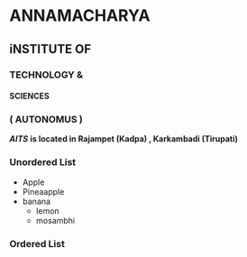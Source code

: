 # ANNAMACHARYA 
## iNSTITUTE OF 
### TECHNOLOGY &
#### SCIENCES

### ( AUTONOMUS )

***AITS***  **is located in Rajampet (Kadpa) , Karkambadi (Tirupati)**
### Unordered List
* Apple
* Pineaapple
* banana
  * lemon
  * mosambhi
  
### Ordered List  
